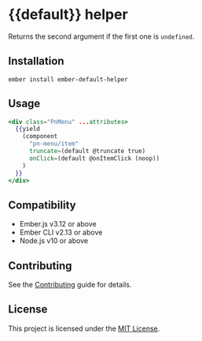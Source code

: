 # {{default}} helper

Returns the second argument if the first one is `undefined`.

## Installation

```
ember install ember-default-helper
```

## Usage

```handlebars
<div class="PnMenu" ...attributes>
  {{yield
    (component
      "pn-menu/item"
      truncate=(default @truncate true)
      onClick=(default @onItemClick (noop))
    )
  }}
</div>
```

## Compatibility

- Ember.js v3.12 or above
- Ember CLI v2.13 or above
- Node.js v10 or above

## Contributing

See the [Contributing](CONTRIBUTING.md) guide for details.

## License

This project is licensed under the [MIT License](LICENSE.md).
